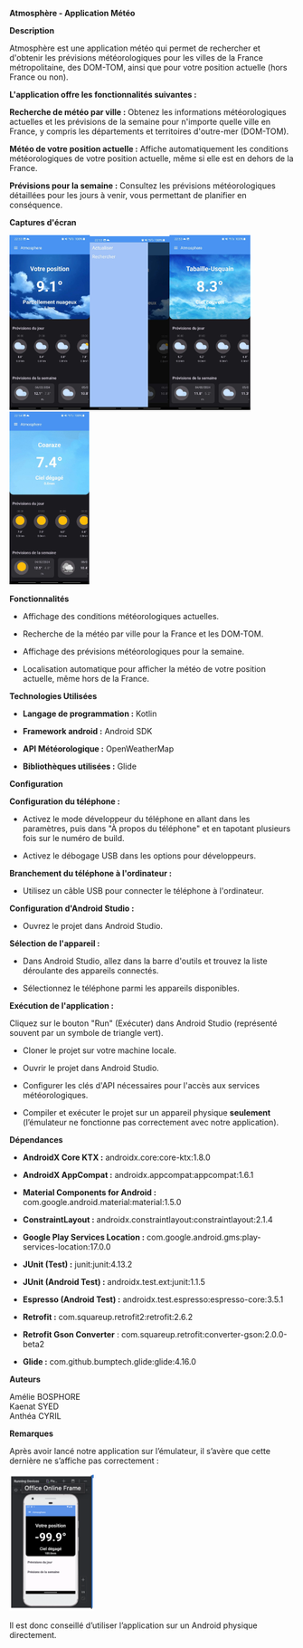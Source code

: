 **Atmosphère - Application Météo**

**Description**

Atmosphère est une application météo qui permet de rechercher et
d'obtenir les prévisions météorologiques pour les villes de la France
métropolitaine, des DOM-TOM, ainsi que pour votre position actuelle
(hors France ou non).

**L'application offre les fonctionnalités suivantes :**

**Recherche de météo par ville :** Obtenez les informations
météorologiques actuelles et les prévisions de la semaine pour n'importe
quelle ville en France, y compris les départements et territoires
d'outre-mer (DOM-TOM).

**Météo de votre position actuelle :** Affiche automatiquement les
conditions météorologiques de votre position actuelle, même si elle est
en dehors de la France.

**Prévisions pour la semaine :** Consultez les prévisions
météorologiques détaillées pour les jours à venir, vous permettant de
planifier en conséquence.

**Captures d'écran**

<img src="/media/image.png" style="width:1.48352in;height:3.21875in" /><img src="/media/image2.png" style="width:1.46911in;height:3.19792in" /><img src="/media/image3.png" style="width:1.48352in;height:3.21875in" /><img src="/media/image4.png" style="width:1.4649in;height:3.17836in" />

**Fonctionnalités**

- Affichage des conditions météorologiques actuelles.

- Recherche de la météo par ville pour la France et les DOM-TOM.

- Affichage des prévisions météorologiques pour la semaine.

- Localisation automatique pour afficher la météo de votre position
  actuelle, même hors de la France.

**Technologies Utilisées**

- **Langage de programmation :** Kotlin

- **Framework android :** Android SDK

- **API Météorologique :** OpenWeatherMap

- **Bibliothèques utilisées :** Glide

**Configuration**

**Configuration du téléphone :**

- Activez le mode développeur du téléphone en allant dans les
  paramètres, puis dans "À propos du téléphone" et en tapotant plusieurs
  fois sur le numéro de build.

- Activez le débogage USB dans les options pour développeurs.

**Branchement du téléphone à l'ordinateur :**

- Utilisez un câble USB pour connecter le téléphone à l'ordinateur.

**Configuration d'Android Studio :**

- Ouvrez le projet dans Android Studio.

**Sélection de l'appareil :**

- Dans Android Studio, allez dans la barre d'outils et trouvez la liste
  déroulante des appareils connectés.

- Sélectionnez le téléphone parmi les appareils disponibles.

**Exécution de l'application :**

Cliquez sur le bouton "Run" (Exécuter) dans Android Studio (représenté
souvent par un symbole de triangle vert).

- Cloner le projet sur votre machine locale.

- Ouvrir le projet dans Android Studio.

- Configurer les clés d'API nécessaires pour l'accès aux services
  météorologiques.

- Compiler et exécuter le projet sur un appareil physique **seulement**
  (l’émulateur ne fonctionne pas correctement avec notre application).

**Dépendances**

- **AndroidX Core KTX :** androidx.core:core-ktx:1.8.0

- **AndroidX AppCompat :** androidx.appcompat:appcompat:1.6.1

- **Material Components for Android :**
  com.google.android.material:material:1.5.0

- **ConstraintLayout :**
  androidx.constraintlayout:constraintlayout:2.1.4

- **Google Play Services Location :**
  com.google.android.gms:play-services-location:17.0.0

- **JUnit (Test) :** junit:junit:4.13.2

- **JUnit (Android Test) :** androidx.test.ext:junit:1.1.5

- **Espresso (Android Test) :**
  androidx.test.espresso:espresso-core:3.5.1

- **Retrofit :** com.squareup.retrofit2:retrofit:2.6.2

- **Retrofit Gson Converter** :
  com.squareup.retrofit:converter-gson:2.0.0-beta2

- **Glide :** com.github.bumptech.glide:glide:4.16.0

**Auteurs**

Amélie BOSPHORE  
Kaenat SYED  
Anthéa CYRIL

**Remarques**

Après avoir lancé notre application sur l’émulateur, il s’avère que
cette dernière ne s’affiche pas correctement :

<img src="/media/image5.png" style="width:1.55208in;height:2.53401in" />

Il est donc conseillé d’utiliser l’application sur un Android physique
directement.
